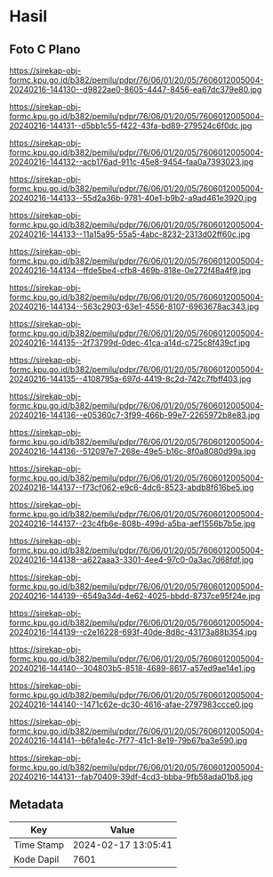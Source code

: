 # Hasil

## Foto C Plano

https://sirekap-obj-formc.kpu.go.id/b382/pemilu/pdpr/76/06/01/20/05/7606012005004-20240216-144130--d9822ae0-8605-4447-8456-ea67dc379e80.jpg

https://sirekap-obj-formc.kpu.go.id/b382/pemilu/pdpr/76/06/01/20/05/7606012005004-20240216-144131--d5bb1c55-f422-43fa-bd89-279524c6f0dc.jpg

https://sirekap-obj-formc.kpu.go.id/b382/pemilu/pdpr/76/06/01/20/05/7606012005004-20240216-144132--acb176ad-911c-45e8-9454-faa0a7393023.jpg

https://sirekap-obj-formc.kpu.go.id/b382/pemilu/pdpr/76/06/01/20/05/7606012005004-20240216-144133--55d2a36b-9781-40e1-b9b2-a9ad461e3920.jpg

https://sirekap-obj-formc.kpu.go.id/b382/pemilu/pdpr/76/06/01/20/05/7606012005004-20240216-144133--11a15a95-55a5-4abc-8232-2313d02ff60c.jpg

https://sirekap-obj-formc.kpu.go.id/b382/pemilu/pdpr/76/06/01/20/05/7606012005004-20240216-144134--ffde5be4-cfb8-469b-818e-0e272f48a4f9.jpg

https://sirekap-obj-formc.kpu.go.id/b382/pemilu/pdpr/76/06/01/20/05/7606012005004-20240216-144134--563c2903-63e1-4556-8107-6963678ac343.jpg

https://sirekap-obj-formc.kpu.go.id/b382/pemilu/pdpr/76/06/01/20/05/7606012005004-20240216-144135--2f73799d-0dec-41ca-a14d-c725c8f439cf.jpg

https://sirekap-obj-formc.kpu.go.id/b382/pemilu/pdpr/76/06/01/20/05/7606012005004-20240216-144135--4108795a-697d-4419-8c2d-742c7fbff403.jpg

https://sirekap-obj-formc.kpu.go.id/b382/pemilu/pdpr/76/06/01/20/05/7606012005004-20240216-144136--e05360c7-3f99-466b-99e7-2265972b8e83.jpg

https://sirekap-obj-formc.kpu.go.id/b382/pemilu/pdpr/76/06/01/20/05/7606012005004-20240216-144136--512097e7-268e-49e5-b16c-8f0a8080d99a.jpg

https://sirekap-obj-formc.kpu.go.id/b382/pemilu/pdpr/76/06/01/20/05/7606012005004-20240216-144137--f73cf062-e9c6-4dc6-8523-abdb8f616be5.jpg

https://sirekap-obj-formc.kpu.go.id/b382/pemilu/pdpr/76/06/01/20/05/7606012005004-20240216-144137--23c4fb6e-808b-499d-a5ba-aef1556b7b5e.jpg

https://sirekap-obj-formc.kpu.go.id/b382/pemilu/pdpr/76/06/01/20/05/7606012005004-20240216-144138--a622aaa3-3301-4ee4-97c0-0a3ac7d68fdf.jpg

https://sirekap-obj-formc.kpu.go.id/b382/pemilu/pdpr/76/06/01/20/05/7606012005004-20240216-144139--6549a34d-4e62-4025-bbdd-8737ce95f24e.jpg

https://sirekap-obj-formc.kpu.go.id/b382/pemilu/pdpr/76/06/01/20/05/7606012005004-20240216-144139--c2e16228-693f-40de-8d8c-43173a88b354.jpg

https://sirekap-obj-formc.kpu.go.id/b382/pemilu/pdpr/76/06/01/20/05/7606012005004-20240216-144140--304803b5-8518-4689-8617-a57ed9ae14e1.jpg

https://sirekap-obj-formc.kpu.go.id/b382/pemilu/pdpr/76/06/01/20/05/7606012005004-20240216-144140--1471c62e-dc30-4616-afae-2797983ccce0.jpg

https://sirekap-obj-formc.kpu.go.id/b382/pemilu/pdpr/76/06/01/20/05/7606012005004-20240216-144141--b6fa1e4c-7f77-41c1-8e19-79b67ba3e590.jpg

https://sirekap-obj-formc.kpu.go.id/b382/pemilu/pdpr/76/06/01/20/05/7606012005004-20240216-144131--fab70409-39df-4cd3-bbba-9fb58ada01b8.jpg


## Metadata

| Key        | Value               |
| ---------- | ------------------- |
| Time Stamp | 2024-02-17 13:05:41 |
| Kode Dapil | 7601                |



